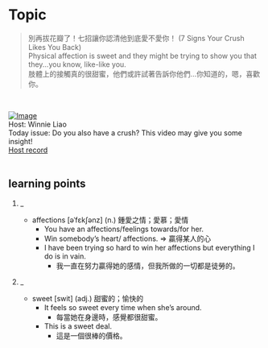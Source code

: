 # Topic

> 別再拔花瓣了！七招讓你認清他到底愛不愛你！ (7 Signs Your Crush Likes You Back)  <br>
> Physical affection is sweet and they might be trying to show you that they...you know, like-like you.  <br>
> 肢體上的接觸真的很甜蜜，他們或許試著告訴你他們…你知道的，嗯，喜歡你。

 <br>

[![Image](https://cdn.voicetube.com/assets/thumbnails/MHndEN4vgzA.jpg)](https://www.youtube.com/embed/MHndEN4vgzA?rel=0&showinfo=0&cc_load_policy=0&controls=1&autoplay=1&iv_load_policy=3&playsinline=1&wmode=transparent&start=31&end=39&enablejsapi=1&origin=https://tw.voicetube.com&widgetid=1)<br>
Host: Winnie Liao
<br>Today issue: Do you also have a crush? This video may give you some insight!
<br>
[Host record](https://cdn.voicetube.com/tmp/everyday_records/callmeboss901/3017.mp3)
<br><br>
## learning points
1. _
	* affections [əˈfɛkʃənz] (n.) 鍾愛之情；愛慕；愛情
        - You have an affections/feelings towards/for her.
        - Win somebody’s heart/ affections. => 贏得某人的心
        - I have been trying so hard to win her affections but everything I do is in vain.
            + 我一直在努力贏得她的感情，但我所做的一切都是徒勞的。

2. _
	* sweet [swit] (adj.) 甜蜜的；愉快的
        - It feels so sweet every time when she’s around.
            + 每當她在身邊時，感覺都很甜蜜。
        - This is a sweet deal.
            + 這是一個很棒的價格。
